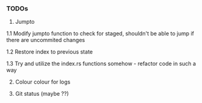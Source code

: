 ### TODOs
1. Jumpto

 1.1 Modify jumpto function to check for staged, shouldn't be able to jump if there are uncommited changes

 1.2 Restore index to previous state

 1.3 Try and utilize the index.rs functions somehow - refactor code in such a way

2. Colour colour for logs

3. Git status (maybe ??)